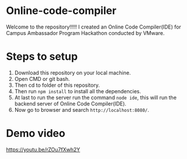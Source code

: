 # Online-code-compiler

Welcome to the repository!!!!!
I created an Online Code Compiler(IDE) for Campus Ambassador Program Hackathon conducted by VMware.


# Steps to setup

1. Download this repository on your local machine.
2. Open CMD or git bash.
3. Then cd to folder of this repository.
4. Then run `npm install` to install all the dependencies.
5. At last to run the server run the command `node ide`, this will run the backend server of Online Code Compiler(IDE).
6. Now go to browser and search `http://localhost:8080/`.


# Demo video
https://youtu.be/rZOu7fXwh2Y

